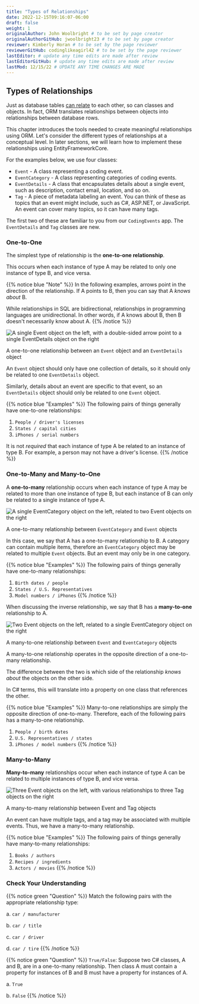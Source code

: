 ```yaml
---
title: "Types of Relationships"
date: 2022-12-15T09:16:07-06:00
draft: false
weight: 1
originalAuthor: John Woolbright # to be set by page creator
originalAuthorGitHub: jwoolbright23 # to be set by page creator
reviewer: Kimberly Horan # to be set by the page reviewer
reviewerGitHub: codinglikeagirl42 # to be set by the page reviewer
lastEditor: # update any time edits are made after review
lastEditorGitHub: # update any time edits are made after review
lastMod: 12/15/22 # UPDATE ANY TIME CHANGES ARE MADE
---
```


## Types of Relationships

<!-- TODO: Need to Correct Link here below to mysql-part-2 chapter/relationships -->
Just as database tables [can relate]() to each other, so can classes and objects. In fact, ORM translates relationships between objects into relationships between database rows.

This chapter introduces the tools needed to create meaningful relationships using ORM. Let's consider the different types of relationships at a conceptual level. In later sections, we will learn how to implement these relationships using EntityFrameworkCore.

For the examples below, we use four classes:

- `Event` - A class representing a coding event.
- `EventCategory` - A class representing categories of coding events.
- `EventDetails` - A class that encapsulates details about a single event, such as description, contact email, location, and so on.
- `Tag` - A piece of metadata labeling an event. You can think of these as topics that an event might include, such as C#, ASP.NET, or JavaScript. An event can cover many topics, so it can have many tags.

The first two of these are familiar to you from our ``CodingEvents`` app. The ``EventDetails`` and ``Tag`` classes are new.

### One-to-One

The simplest type of relationship is the **one-to-one relationship**. 

This occurs when each instance of type A may be related to only one instance of type B, and vice versa.

{{% notice blue "Note" %}}
In the following examples, arrows point in the direction of the relationship. If A points to B, then you can say that A *knows about* B.

While relationships in SQL are bidirectional, relationships in programming languages are unidirectional. In other words, if A knows about B, then B doesn't necessarily know about A.
{{% /notice %}}

![A single Event object on the left, with a double-sided arrow point to a single EventDetails object on the right](pictures/one-to-one.png?classes=border)

A one-to-one relationship between an ``Event`` object and an ``EventDetails`` object

An ``Event`` object should only have one collection of details, so it should only be related to one ``EventDetails`` object. 

Similarly, details about an event are specific to that event, so an ``EventDetails`` object should only be related to one ``Event`` object.

{{% notice blue "Examples"  %}}
The following pairs of things generally have one-to-one relationships:

1. `People / driver's licenses`
1. `States / capital cities`
1. `iPhones / serial numbers`

It is not *required* that each instance of type A be related to an instance of type B. For example, a person may not have a driver's license.
{{% /notice %}}

### One-to-Many and Many-to-One

A **one-to-many** relationship occurs when each instance of type A may be related to more than one instance of type B, but each instance of B can only be related to a single instance of type A.

![A single EventCategory object on the left, related to two Event objects on the right](pictures/one-to-many.png?classes=border)

A one-to-many relationship between `EventCategory` and `Event` objects

In this case, we say that A has a one-to-many relationship to B. A category can contain multiple items, therefore an `EventCategory` object may be related to multiple `Event` objects. But an event may only be in one category.

{{% notice blue "Examples" %}}
The following pairs of things generally have one-to-many relationships:

1. `Birth dates / people`
1. `States / U.S. Representatives`
1. `Model numbers / iPhones`
{{% /notice %}}

When discussing the inverse relationship, we say that B has a **many-to-one** relationship to A.

![Two Event objects on the left, related to a single EventCategory object on the right](pictures/many-to-one.png?classes=border)

A many-to-one relationship between `Event` and `EventCategory` objects

A many-to-one relationship operates in the opposite direction of a one-to-many relationship. 

The difference between the two is which side of the relationship *knows about* the objects on the other side. 

In C# terms, this will translate into a property on one class that references the other.

{{% notice blue "Examples" %}}
Many-to-one relationships are simply the opposite direction of one-to-many. Therefore, each of the following pairs has a many-to-one relationship.

1. `People / birth dates`
1. `U.S. Representatives / states`
1. `iPhones / model numbers`
{{% /notice %}}

### Many-to-Many

**Many-to-many** relationships occur when each instance of type A can be related to multiple instances of type B, and vice versa. 

![Three Event objects on the left, with various relationships to three Tag objects on the right](pictures/many-to-many.png?classes=border)

A many-to-many relationship between Event and Tag objects

An event can have multiple tags, and a tag may be associated with multiple events. Thus, we have a many-to-many relationship.

{{% notice blue "Examples" %}}
The following pairs of things generally have many-to-many relationships:

1. `Books / authors`
1. `Recipes / ingredients`
1. `Actors / movies`
{{% /notice %}}

### Check Your Understanding

{{% notice green "Question" %}}
Match the following pairs with the appropriate relationship type:

a. `car / manufacturer`

b. `car / title`

c. `car / driver`

d. `car / tire`
{{% /notice %}}

<!-- TODO: Add answers?: a. many-to-one, b. one-to-one, c. many-to-many, d. one-to-many --> 

{{% notice green "Question" %}}
`True/False`: Suppose two C# classes, A and B, are in a one-to-many relationship. Then class A must 
contain a property for instances of B and B must have a property for instances of A.

a. `True`

b. `False`
{{% /notice %}}

<!-- TODO: Add answers?: False, A one-to-many relationship may be present without B containing a property A. -->
